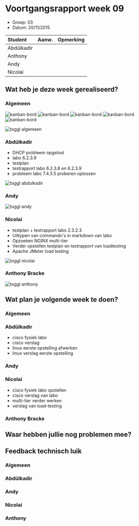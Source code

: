 # Voortgangsrapport week 09

* Groep: 03
* Datum: 20/11/2015

| Student  | Aanw. | Opmerking |
| :---     | :---  | :---      |
| Abdülkadir |       |           |
| Anthony |       |           |
| Andy |       |           |
| Nicolai |       |           |

## Wat heb je deze week gerealiseerd?

### Algemeen

![kanban-bord](https://github.com/HoGentTIN/ops3-g03/blob/master/weekrapport/image/week9_kanban1.PNG)
![kanban-bord](https://github.com/HoGentTIN/ops3-g03/blob/master/weekrapport/image/week9_kanban2.PNG)
![kanban-bord](https://github.com/HoGentTIN/ops3-g03/blob/master/weekrapport/image/week9_kanban3.PNG)
![kanban-bord](https://github.com/HoGentTIN/ops3-g03/blob/master/weekrapport/image/week9_kanban4.PNG)
![kanban-bord](https://github.com/HoGentTIN/ops3-g03/blob/master/weekrapport/image/week9_kanban5.PNG)

![toggl algemeen](https://github.com/HoGentTIN/ops3-g03/blob/master/weekrapport/image/week9_toggl_algemeen.PNG)

### Abdülkadir

* DHCP probleem opgelost
* labo 6.2.3.9
* testplan
* testrapport labo 6.2.3.8 en 6.2.3.9
* probleem labo 7.4.3.5 proberen oplossen

![toggl abdulkadir](https://github.com/HoGentTIN/ops3-g03/blob/master/weekrapport/image/week9_toggl_abdulkadir.PNG)

### Andy



![toggl andy](https://github.com/HoGentTIN/ops3-g03/blob/master/weekrapport/image/week9_toggl_andy.PNG)

### Nicolai

* testplan + testrapport labo 2.3.2.3
* Uittypen van commando's in markdown van labo
* Opzoeken NGINX multi-tier
* Verder opstellen testplan en testrapport van loadtesting
* Apache JMeter load testing


![toggl nicolai](https://github.com/HoGentTIN/ops3-g03/blob/master/weekrapport/image/week9_toggl_nicolai.PNG)

### Anthony Bracke



![toggl anthony](https://github.com/HoGentTIN/ops3-g03/blob/master/weekrapport/image/week9_toggl_anthony.PNG)

## Wat plan je volgende week te doen?

### Algemeen

### Abdülkadir 

* cisco fysiek labo
* cisco verslag
* linux eerste opstelling afwerken
* linux verslag eerste opstelling

### Andy


### Nicolai

* cisco fysiek labo opstellen
* cisco verslag van labo
* multi-tier verder werken
* verslag van load-testing


### Anthony Bracke


## Waar hebben jullie nog problemen mee?


## Feedback technisch luik

### Algemeen

### Abdülkadir

### Andy

### Nicolai

### Anthony


